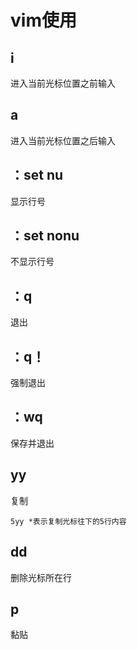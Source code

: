 # vim使用

## i

进入当前光标位置之前输入

## a

进入当前光标位置之后输入

## ：set nu

显示行号

## ：set nonu

不显示行号

## ：q

退出

## ：q！

强制退出

## ：wq

保存并退出

## yy

复制

```
5yy *表示复制光标往下的5行内容
```

## dd

删除光标所在行

## p

黏贴

